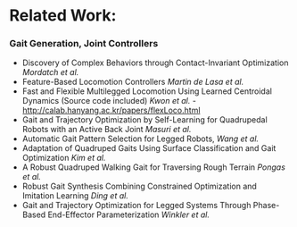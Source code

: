 # Related Work:

 ### Gait Generation, Joint Controllers
 -  Discovery of Complex Behaviors through Contact-Invariant Optimization *Mordatch et al.*
 -  Feature-Based Locomotion Controllers *Martin de Lasa et al.*
 -  Fast and Flexible Multilegged Locomotion Using Learned Centroidal Dynamics (Source code included) *Kwon et al.* - http://calab.hanyang.ac.kr/papers/flexLoco.html
 -  Gait and Trajectory Optimization by Self-Learning for Quadrupedal Robots with an Active Back Joint *Masuri et al.*
 -  Automatic  Gait  Pattern  Selection for  Legged  Robots, *Wang et al.*
 -  Adaptation  of  Quadruped  Gaits  Using  Surface Classification  and  Gait  Optimization *Kim et al.*
 -  A Robust Quadruped Walking Gait for  Traversing Rough Terrain *Pongas et al.*
 -  Robust  Gait  Synthesis  Combining  Constrained  Optimization  and Imitation Learning *Ding et al.*
 -  Gait and Trajectory Optimization for Legged Systems Through Phase-Based End-Effector Parameterization *Winkler et al.*

